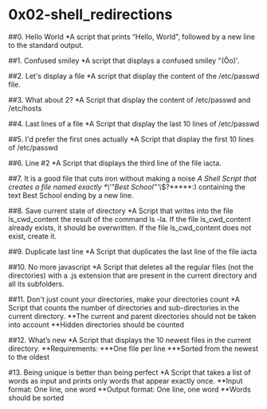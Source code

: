 # 0x02-shell_redirections

##0. Hello World
*A script that prints “Hello, World”, followed by a new line to the standard output.

##1. Confused smiley
*A script that displays a confused smiley "(Ôo)'.

##2. Let's display a file
*A script that display the content of the /etc/passwd file.

##3. What about 2?
*A Script that display the content of /etc/passwd and /etc/hosts

##4. Last lines of a file
*A Script that display the last 10 lines of /etc/passwd

##5. I'd prefer the first ones actually
*A Script that display the first 10 lines of /etc/passwd

##6. Line #2
*A Script that displays the third line of the file iacta.

##7. It is a good file that cuts iron without making a noise
*A Shell Script  that creates a file named exactly \*\\'"Best School"\'\\*$\?\*\*\*\*\*:) containing the text Best School ending by a new line.

##8. Save current state of directory
*A Script that writes into the file ls_cwd_content the result of the command ls -la. If the file ls_cwd_content already exists, it should be overwritten. If the file ls_cwd_content does not exist, create it.

##9. Duplicate last line
*A Script that duplicates the last line of the file iacta

##10. No more javascript
*A Script that deletes all the regular files (not the directories) with a .js extension that are present in the current directory and all its subfolders.

##11. Don't just count your directories, make your directories count
*A Script that counts the number of directories and sub-directories in the current directory.
**The current and parent directories should not be taken into account
**Hidden directories should be counted

##12. What’s new
*A Script that displays the 10 newest files in the current directory.
**Requirements:
***One file per line
***Sorted from the newest to the oldest

#13. Being unique is better than being perfect
*A Script that takes a list of words as input and prints only words that appear exactly once.
**Input format: One line, one word
**Output format: One line, one word
**Words should be sorted
